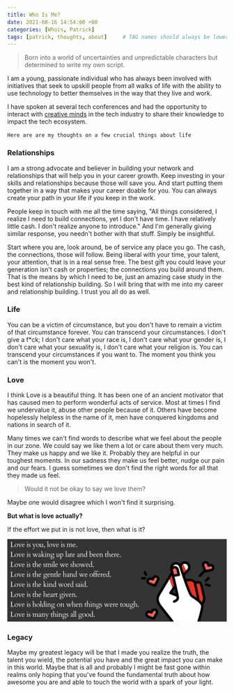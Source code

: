```yaml
---
title: Who Is Me?
date: 2021-08-16 14:54:00 +00
categories: [Whois, Patrick]
tags: [patrick, thoughts, about]     # TAG names should always be lowercase
---
```


> Born into a world of uncertainties and
> unpredictable characters but determined
> to write my own script.

I am a young, passionate individual who has always been involved with initiatives that seek to upskill people from all walks of life with the ability to use technology to better themselves in the way that they live and work.

I have spoken at several tech conferences and had the opportunity to interact with [creative minds](https://youtube.com/channel/UCsAjtT-RYQRtMngsTGLxS2Q) in the tech industry to share their knowledge to impact the tech ecosystem.

    Here are are my thoughts on a few crucial things about life 

### Relationships

I am a strong advocate and believer in building your network and relationships that will help you in your career growth.
Keep investing in your skills and relationships because those will save you. And start putting them together in a way that makes your career doable for you. You can always create your path in your life if you keep in the work.

People keep in touch with me all the time saying, "All things considered, I realize I need to build connections, yet I don't have time. I have relatively little cash. I don't realize anyone to introduce." And I'm generally giving similar response, you needn't bother with that stuff. Simply be insightful.

Start where you are, look around, be of service any place you go. The cash, the connections, those will follow. Being liberal with your time, your talent, your attention, that is in a real sense free. The best gift you could leave your generation isn't cash or properties; the connections you build around them. That is the means by which I need to be, just an amazing case study in the best kind of relationship building. So I will bring that with me into my career and relationship building. I trust you all do as well.

### Life

You can be a victim of circumstance, but you don't have to remain a victim of that circumstance forever. You can transcend your circumstances. I don't give a f*ck; I don't care what your race is, I don't care what your gender is, I don't care what your sexuality is, I don't care what your religion is. You can transcend your circumstances if you want to. The moment you think you can't is the moment you won't.

### Love

I think Love is a beautiful thing. It has been one of an ancient motivator that has caused men to perform wonderful acts of service.
Most at times I find we undervalue it, abuse other people because of it. Others have become hopelessly helpless in the name of it, men have conquered kingdoms and nations in search of it.  

Many times we can't find words to describe what we feel about the people in our zone.
We could say we like them a lot or care about them very much.
They make us happy and we like it.
Probably they are helpful in our toughest moments.
In our sadness they make us feel better,
nudge our pain and our fears.
I guess sometimes we don't find the right words for all that they made us feel.

> Would it not be okay to say we love them?

Maybe one would disagree which I won't find it surprising.

**But what is love actually?**

If the effort we put in is not love, then what is it?

![love](/assets/img/love-is-many.jpg)

### Legacy

Maybe my greatest legacy will be that I made you realize the truth, the talent you wield, the potential you have and the great impact you can make in this world. Maybe that is all and probably I might be fast gone within realms only hoping that you've found the fundamental truth about how awesome you are and able to touch the world with a spark of your light.
